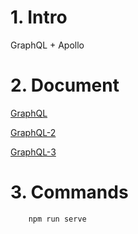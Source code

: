 # 1. Intro
GraphQL + Apollo

# 2. Document
[GraphQL](https://www.youtube.com/watch?v=AEptYkblFg8)

[GraphQL-2](https://www.youtube.com/watch?v=MSa0UqmqfG4)

[GraphQL-3](https://www.youtube.com/watch?v=G7Uo9yX0N8g)

# 3. Commands
```
    npm run serve
```
